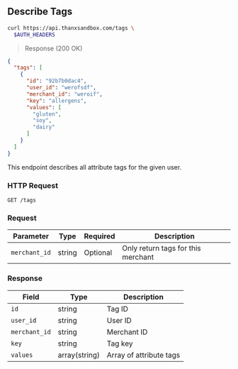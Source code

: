 ## Describe Tags

```bash
curl https://api.thanxsandbox.com/tags \
  $AUTH_HEADERS
```

> Response (200 OK)

```json
{
  "tags": [
    {
      "id": "92b7b0dac4",
      "user_id": "werofsdf",
      "merchant_id": "weroif",
      "key": "allergens",
      "values": [
        "gluten",
        "soy",
        "dairy"
      ]
    }
  ]
}
```

This endpoint describes all attribute tags for the given user.

### HTTP Request

`GET /tags`

### Request

Parameter | Type | Required | Description
--------- | ---- | -------- | -----------
`merchant_id` | string | Optional | Only return tags for this merchant

### Response

Field | Type | Description
----- | ---- | -----------
`id` | string | Tag ID
`user_id` | string | User ID
`merchant_id` | string | Merchant ID
`key` | string | Tag key
`values` | array(string) | Array of attribute tags
